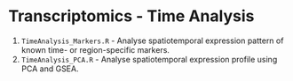 # Transcriptomics - Time Analysis
1. `TimeAnalysis_Markers.R` - Analyse spatiotemporal expression pattern of known time- or region-specific markers.
2. `TimeAnalysis_PCA.R` - Analyse spatiotemporal expression profile using PCA and GSEA.
